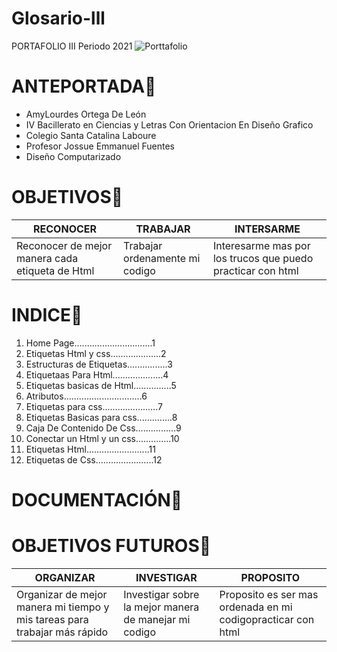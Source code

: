 # Glosario-lll
PORTAFOLIO 
III Periodo 2021
![Porttafolio](https://user-images.githubusercontent.com/79715201/127671387-bfe3d274-9688-44aa-8592-3b07fb8b0e1c.png)

<H1>ANTEPORTADA🍪 </H1> 

* AmyLourdes Ortega De León
* IV Bacillerato en Ciencias y Letras Con Orientacion En Diseño Grafico 
* Colegio Santa Catalina Laboure
* Profesor Jossue Emmanuel Fuentes
* Diseño Computarizado 


<h1>OBJETIVOS🍭</H1>

RECONOCER | TRABAJAR | INTERSARME
--------- | -------- | ---------- 
Reconocer de mejor manera cada etiqueta de Html | Trabajar ordenamente mi codigo | Interesarme mas por los trucos que puedo practicar con html 

<h1>INDICE🤩</h1>

1. Home Page...............................1
1. Etiquetas Html y css....................2
1. Estructuras de Etiquetas................3
1. Etiquetaas Para Html....................4
1. Etiquetas basicas de Html...............5
1. Atributos...............................6
1. Etiquetas para css......................7
1. Etiquetas Basicas para css..............8
1. Caja De Contenido De Css................9
1. Conectar un Html y un css..............10
1. Etiquetas Html.........................11
1. Etiquetas de Css.......................12

<H1>DOCUMENTACIÓN👾 </H1>


<h1>OBJETIVOS FUTUROS👑</h1>


ORGANIZAR | INVESTIGAR | PROPOSITO
--------- | --------   | ---------- 
Organizar de mejor manera mi tiempo y mis tareas para trabajar más rápido | Investigar sobre la mejor manera de manejar mi codigo | Proposito es ser mas ordenada en mi codigopracticar con html 
